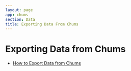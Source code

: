 ```yaml
---
layout: page
app: chums
section: Data
title: Exporting Data From Chums
---
```


# Exporting Data from Chums

<div id="videoContainer">
  <ul id="playlist">
    <li class="active">
      <a href="/videos/chums/export-data/output.mp4">How to Export Data from Chums</a>
    </li>
  </ul>
</div>
